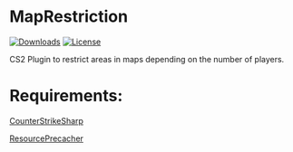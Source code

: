 # MapRestriction

[![Downloads](https://img.shields.io/github/downloads/NiGHT757/MapRestriction/total.svg)](https://github.com/USERNAME/REPOSITORY/releases)
[![License](https://img.shields.io/github/license/NiGHT757/MapRestriction.svg)](https://github.com/USERNAME/REPOSITORY/blob/main/LICENSE)

CS2 Plugin to restrict areas in maps depending on the number of players.

# Requirements:
[CounterStrikeSharp](https://github.com/roflmuffin/CounterStrikeSharp)

[ResourcePrecacher](https://github.com/KillStr3aK/ResourcePrecacher)
